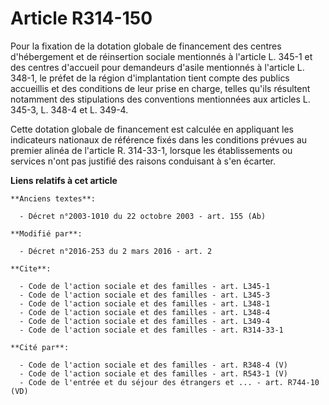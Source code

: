 # Article R314-150

Pour la fixation de la dotation globale de financement des centres d'hébergement et de réinsertion sociale mentionnés à
l'article L. 345-1 et des centres d'accueil pour demandeurs d'asile mentionnés à l'article L. 348-1, le préfet de la région
d'implantation tient compte des publics accueillis et des conditions de leur prise en charge, telles qu'ils résultent
notamment des stipulations des conventions mentionnées aux articles L. 345-3, L. 348-4 et L. 349-4. 

Cette dotation globale de financement est calculée en appliquant les indicateurs nationaux de référence fixés dans les
conditions prévues au premier alinéa de l'article R. 314-33-1, lorsque les établissements ou services n'ont pas justifié des
raisons conduisant à s'en écarter.

**Liens relatifs à cet article**

	**Anciens textes**:

	  - Décret n°2003-1010 du 22 octobre 2003 - art. 155 (Ab)

	**Modifié par**:

	  - Décret n°2016-253 du 2 mars 2016 - art. 2

	**Cite**:

	  - Code de l'action sociale et des familles - art. L345-1
	  - Code de l'action sociale et des familles - art. L345-3
	  - Code de l'action sociale et des familles - art. L348-1
	  - Code de l'action sociale et des familles - art. L348-4
	  - Code de l'action sociale et des familles - art. L349-4
	  - Code de l'action sociale et des familles - art. R314-33-1

	**Cité par**:

	  - Code de l'action sociale et des familles - art. R348-4 (V)
	  - Code de l'action sociale et des familles - art. R543-1 (V)
	  - Code de l'entrée et du séjour des étrangers et ... - art. R744-10 (VD)
